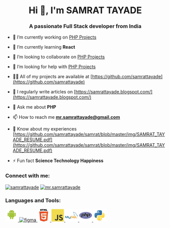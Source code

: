 <h1 align="center">Hi 👋, I'm SAMRAT TAYADE</h1>
<h3 align="center">A passionate Full Stack developer from India</h3>

- 🔭 I’m currently working on [PHP Projects](https://github.com/samrattayade/PHP_crud_app)

- 🌱 I’m currently learning **React**

- 👯 I’m looking to collaborate on [PHP Projects](https://github.com/samrattayade/PHP_crud_app)

- 🤝 I’m looking for help with [PHP Projects](https://github.com/samrattayade/PHP_crud_app)

- 👨‍💻 All of my projects are available at [https://github.com/samrattayade](https://github.com/samrattayade)

- 📝 I regularly write articles on [https://samrattayade.blogspot.com/](https://samrattayade.blogspot.com/)

- 💬 Ask me about **PHP**

- 📫 How to reach me **mr.samrattayade@gmail.com**

- 📄 Know about my experiences [https://github.com/samrattayade/samrat/blob/master/img/SAMRAT_TAYADE_RESUME.pdf](https://github.com/samrattayade/samrat/blob/master/img/SAMRAT_TAYADE_RESUME.pdf)

- ⚡ Fun fact **Science Technology Happiness**

<h3 align="left">Connect with me:</h3>
<p align="left">
<a href="https://twitter.com/samrattayade" target="blank"><img align="center" src="https://raw.githubusercontent.com/rahuldkjain/github-profile-readme-generator/master/src/images/icons/Social/twitter.svg" alt="samrattayade" height="30" width="40" /></a>
<a href="https://instagram.com/mr.samrattayade" target="blank"><img align="center" src="https://raw.githubusercontent.com/rahuldkjain/github-profile-readme-generator/master/src/images/icons/Social/instagram.svg" alt="mr.samrattayade" height="30" width="40" /></a>
</p>

<h3 align="left">Languages and Tools:</h3>
<p align="left"> <a href="https://developer.android.com" target="_blank" rel="noreferrer"> <img src="https://raw.githubusercontent.com/devicons/devicon/master/icons/android/android-original-wordmark.svg" alt="android" width="40" height="40"/> </a> <a href="https://www.figma.com/" target="_blank" rel="noreferrer"> <img src="https://www.vectorlogo.zone/logos/figma/figma-icon.svg" alt="figma" width="40" height="40"/> </a> <a href="https://www.w3.org/html/" target="_blank" rel="noreferrer"> <img src="https://raw.githubusercontent.com/devicons/devicon/master/icons/html5/html5-original-wordmark.svg" alt="html5" width="40" height="40"/> </a> <a href="https://developer.mozilla.org/en-US/docs/Web/JavaScript" target="_blank" rel="noreferrer"> <img src="https://raw.githubusercontent.com/devicons/devicon/master/icons/javascript/javascript-original.svg" alt="javascript" width="40" height="40"/> </a> <a href="https://www.mysql.com/" target="_blank" rel="noreferrer"> <img src="https://raw.githubusercontent.com/devicons/devicon/master/icons/mysql/mysql-original-wordmark.svg" alt="mysql" width="40" height="40"/> </a> <a href="https://www.php.net" target="_blank" rel="noreferrer"> <img src="https://raw.githubusercontent.com/devicons/devicon/master/icons/php/php-original.svg" alt="php" width="40" height="40"/> </a> <a href="https://www.python.org" target="_blank" rel="noreferrer"> <img src="https://raw.githubusercontent.com/devicons/devicon/master/icons/python/python-original.svg" alt="python" width="40" height="40"/> </a> </p>
